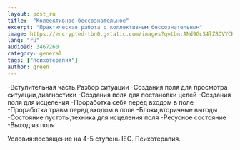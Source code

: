 ```yaml
---
layout: post_ru
title:  "Колеективное бессознательное"
excerpt: "Практическая работа с коллективным бессознательным"
image: https://encrypted-tbn0.gstatic.com/images?q=tbn:ANd9GcS4lZ8DVYCKHldfF92RDVuyBE9Gjlro-a9k9px53jvAgg&s
lang: "ru"
audioId: 3467260
category: general
tags: ["психотерапия"]
author: green
---
```


-Вступительная часть.Разбор ситуации
-Создания поля для просмотра ситуации,диагностики
-Создания поля для постановки целей
-Создания поля для исцеления
-Проработка себя перед входом в поле
-Проработка травм перед входом в поле
-Блоки,вторичные выгоды
-Состояние пустоты,техника для исцеления поля
-Ресусное состояние
-Выход из поля

Условия:посвящение на 4-5 ступень IEC. Психотерапия.
